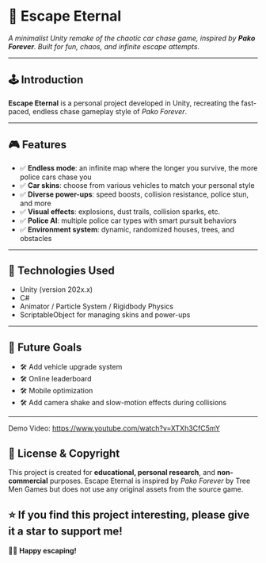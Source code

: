 # 🚓 Escape Eternal

*A minimalist Unity remake of the chaotic car chase game, inspired by **Pako Forever**. Built for fun, chaos, and infinite escape attempts.*

---

## 🕹️ Introduction

**Escape Eternal** is a personal project developed in Unity, recreating the fast-paced, endless chase gameplay style of *Pako Forever*.

---

## 🎮 Features

- ✅ **Endless mode**: an infinite map where the longer you survive, the more police cars chase you  
- ✅ **Car skins**: choose from various vehicles to match your personal style  
- ✅ **Diverse power-ups**: speed boosts, collision resistance, police stun, and more  
- ✅ **Visual effects**: explosions, dust trails, collision sparks, etc.  
- ✅ **Police AI**: multiple police car types with smart pursuit behaviors  
- ✅ **Environment system**: dynamic, randomized houses, trees, and obstacles  

---

## 🔧 Technologies Used

- Unity (version 202x.x)  
- C#  
- Animator / Particle System / Rigidbody Physics  
- ScriptableObject for managing skins and power-ups  

---

## 🧪 Future Goals

- 🛠️ Add vehicle upgrade system  
- 🛠️ Online leaderboard  
- 🛠️ Mobile optimization  
- 🛠️ Add camera shake and slow-motion effects during collisions  

---

Demo Video: https://www.youtube.com/watch?v=XTXh3CfC5mY

## 📜 License & Copyright

This project is created for **educational, personal research**, and **non-commercial** purposes. Escape Eternal is inspired by *Pako Forever* by Tree Men Games but does not use any original assets from the source game.

⭐ **If you find this project interesting, please give it a star to support me!**
---

🚗💨 **Happy escaping!**
